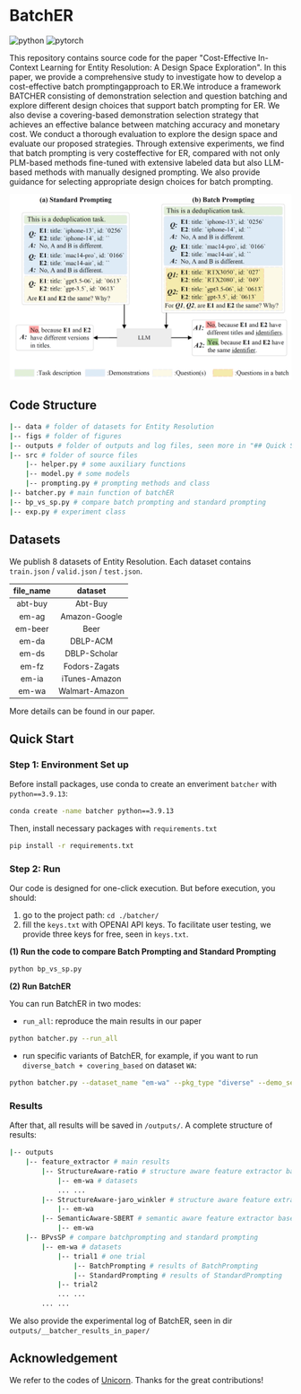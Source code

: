 # BatchER

![python](https://img.shields.io/badge/python-3.9.13-blue)
![pytorch](https://img.shields.io/badge/pytorch-2.0.1-brightgreen)

This repository contains source code for the paper "Cost-Effective In-Context Learning for Entity Resolution: A Design Space Exploration". In this paper, we provide a comprehensive study to investigate how to develop a cost-effective batch promptingapproach to ER.We introduce a framework BATCHER consisting of demonstration selection and question batching and explore different design choices that support batch prompting for ER. We also devise a covering-based demonstration selection strategy that achieves an effective balance between matching accuracy and monetary cost. We conduct a thorough evaluation to explore the design space and evaluate our proposed strategies. Through extensive experiments, we find that batch prompting is very costeffective for ER, compared with not only PLM-based methods fine-tuned with extensive labeled data but also LLM-based methods with manually designed prompting. We also provide guidance for selecting appropriate design choices for batch prompting.

<img src="figs/intro_fig.png" width="820" />

## Code Structure

```sh
|-- data # folder of datasets for Entity Resolution
|-- figs # folder of figures
|-- outputs # folder of outputs and log files, seen more in "## Quick Start / ### Results"
|-- src # folder of source files
    |-- helper.py # some auxiliary functions
    |-- model.py # some models
    |-- prompting.py # prompting methods and class
|-- batcher.py # main function of batchER
|-- bp_vs_sp.py # compare batch prompting and standard prompting
|-- exp.py # experiment class
```

## Datasets

We publish 8 datasets of Entity Resolution. Each dataset contains `train.json` / `valid.json` / `test.json`.

file_name | dataset
:----------:|:----------:
abt-buy | Abt-Buy
em-ag | Amazon-Google
em-beer | Beer
em-da | DBLP-ACM
em-ds | DBLP-Scholar
em-fz | Fodors-Zagats
em-ia | iTunes-Amazon
em-wa | Walmart-Amazon

More details can be found in our paper.

## Quick Start

### Step 1: Environment Set up

Before install packages, use conda to create an enveriment `batcher` with `python==3.9.13`:

```bash
conda create -name batcher python==3.9.13
```

Then, install necessary packages with `requirements.txt`

```bash
pip install -r requirements.txt
```

### Step 2: Run

Our code is designed for one-click execution. But before execution, you should: 

1. go to the project path: `cd ./batcher/`
2. fill the `keys.txt` with OPENAI API keys. To facilitate user testing, we provide three keys for free, seen in `keys.txt`.

**(1) Run the code to compare Batch Prompting and Standard Prompting**

```bash
python bp_vs_sp.py
```

**(2) Run BatchER**

You can run BatchER in two modes:

- `run_all`: reproduce the main results in our paper

```bash
python batcher.py --run_all
```

- run specific variants of BatchER, for example, if you want to run `diverse_batch + covering_based` on dataset `WA`:

```bash
python batcher.py --dataset_name "em-wa" --pkg_type "diverse" --demo_selection "covering"
```

### Results

After that, all results will be saved in `/outputs/`. A complete structure of results:

```sh
|-- outputs
    |-- feature_extractor # main results
        |-- StructureAware-ratio # structure aware feature extractor based on Levenshtein Ratio
            |-- em-wa # datasets
            ... ...
        |-- StructureAware-jaro_winkler # structure aware feature extractor based on jw similarity
            |-- em-wa
        |-- SemanticAware-SBERT # semantic aware feature extractor based on SBERT embedding
            |-- em-wa
    |-- BPvsSP # compare batchprompting and standard prompting
        |-- em-wa # datasets
            |-- trial1 # one trial
                |-- BatchPrompting # results of BatchPrompting
                |-- StandardPrompting # results of StandardPrompting
            |-- trial2
            ... ...
        ... ...
```

We also provide the experimental log of BatchER, seen in dir `outputs/__batcher_results_in_paper/`

## Acknowledgement

We refer to the codes of [Unicorn](https://github.com/ruc-datalab/Unicorn). Thanks for the great contributions!